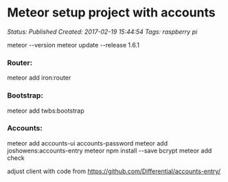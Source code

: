 # Meteor setup project with accounts

_Status: Published_
_Created: 2017-02-19 15:44:54_
_Tags: raspberry pi_

meteor --version
meteor update --release 1.6.1

<h3>Router:</h3>
 meteor add iron:router

<h3>Bootstrap:</h3>
meteor add twbs:bootstrap

<h3>Accounts:</h3>
meteor add accounts-ui accounts-password
meteor add joshowens:accounts-entry
meteor npm install --save bcrypt
meteor add check

adjust client with code from
https://github.com/Differential/accounts-entry/
